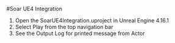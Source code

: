 #Soar UE4 Integration

1. Open the SoarUE4Integration.uproject in Unreal Engine 4.16.1
2. Select Play from the top navigation bar
3. See the Output Log for printed message from Actor
